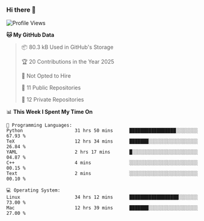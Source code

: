 ### Hi there 👋

<!--
**huayuan4396/huayuan4396** is a ✨ _special_ ✨ repository because its `README.md` (this file) appears on your GitHub profile.

Here are some ideas to get you started:

- 🔭 I’m currently working on ...
- 🌱 I’m currently learning ...
- 👯 I’m looking to collaborate on ...
- 🤔 I’m looking for help with ...
- 💬 Ask me about ...
- 📫 How to reach me: ...
- 😄 Pronouns: ...
- ⚡ Fun fact: ...
-->

<!--START_SECTION:waka-->
![Profile Views](http://img.shields.io/badge/Profile%20Views-1-blue)

**🐱 My GitHub Data** 

> 📦 80.3 kB Used in GitHub's Storage 
 > 
> 🏆 20 Contributions in the Year 2025
 > 
> 🚫 Not Opted to Hire
 > 
> 📜 11 Public Repositories 
 > 
> 🔑 12 Private Repositories 
 > 
📊 **This Week I Spent My Time On** 

```text
💬 Programming Languages: 
Python                   31 hrs 50 mins      █████████████████░░░░░░░░   67.93 % 
TeX                      12 hrs 34 mins      ███████░░░░░░░░░░░░░░░░░░   26.84 % 
YAML                     2 hrs 17 mins       █░░░░░░░░░░░░░░░░░░░░░░░░   04.87 % 
C++                      4 mins              ░░░░░░░░░░░░░░░░░░░░░░░░░   00.15 % 
Text                     2 mins              ░░░░░░░░░░░░░░░░░░░░░░░░░   00.10 % 

💻 Operating System: 
Linux                    34 hrs 12 mins      ██████████████████░░░░░░░   73.00 % 
Mac                      12 hrs 39 mins      ███████░░░░░░░░░░░░░░░░░░   27.00 % 
```


<!--END_SECTION:waka-->
